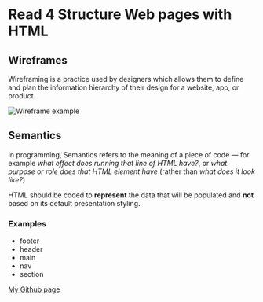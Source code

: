 # Read 4 Structure Web pages with HTML

## Wireframes

Wireframing is a practice used by designers which allows them to define and plan the information hierarchy of their design for a website, app, or product.

![Wireframe example](https://dpbnri2zg3lc2.cloudfront.net/en/wp-content/uploads/old-blog-uploads/fitted-midfi.png)

## Semantics

In programming, Semantics refers to the meaning of a piece of code — for example *what effect does running that line of HTML have?*, or *what purpose or role does that HTML element have* (rather than *what does it look like?*)

HTML should be coded to **represent** the data that will be populated and **not** based on its default presentation styling.

### Examples

* footer
* header
* main
* nav
* section

[My Github page](https://mattman206.github.io/reading-notes-102d40/)
